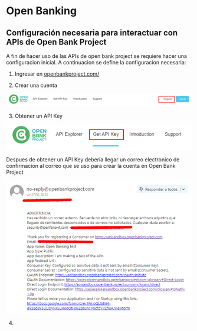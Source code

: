 # Open Banking

## Configuración necesaria para interactuar con APIs de Open Bank Project

A fin de hacer uso de las APIs de open bank project se requiere hacer una configuracion inicial. A continuacion se define la configuracion necesaria:

1. Ingresar en [openbankproject.com/](https://apisandbox.openbankproject.com/ "Open Bank Project")
   
2. Crear una cuenta
   
![Register](Register.png "Register")

3. Obtener un API Key

![GetAPIKey](GetAPIKey.png "GetAPIKey")

Despues de obtener un API Key deberia llegar un correo electronico de confirmacion al correo que se uso para crear la cuenta en Open Bank Project

![ConfirmationEmail](ConfirmationEmail.png "ConfirmationEmail")


4. 

 

